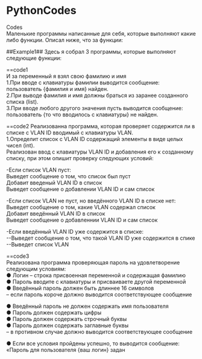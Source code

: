 # PythonCodes
Codes                       
Маленькиe программы написанные для себя, которые выполняют какие либо функции. Описал ниже, что за функции:

##Example1##
Здесь я собрал 3 программы, которые выполняют следующие функции:
                                          
                                          
==code1                                                                                    
И за переменный я взял свою фамилию и имя                                                                                       
1.При вводе с клавиатуры фамилии выводится сообщение: пользователь {фамилия и имя} найден.                                          
2.При выводе фамилия и имя должны браться из заранее созданного списка (list).                                                               
3.При вводе любого другого значения пусть выводится сообщение: пользователь {то что вводилось с клавиатуры} не найден.                     
                                          
==code2
Реализованна программа, которая проверяет содержится ли в списке с VLAN ID вводимый с клавиатуры VLAN.                                          
1.Определит список с VLAN ID содержащий элементы в виде целых чисел (int).                                          
Реализован ввод с клавиатуры VLAN ID и добавления его к созданному списку, при этом опишит проверку следующих условий:                     
                                          
-Если список VLAN пуст:                                          
Выведет сообщение о том, что список был пуст                                          
Добавит введеный VLAN ID в список                                          
Выведет сообщение о добавлении VLAN ID и сам список                                          
                                          
-Если список VLAN не пуст, но введённого VLAN ID в списке нет:                                                                                    
Выведет сообщение о том, какие VLAN содержал список                                                                                    
Добавит введённый VLAN ID в список                                                                                    
Выведет сообщение о добавленнии VLAN ID и сам список                                                                                    
                                          
-Если введённый VLAN ID уже содержится в списке:                                          
--Выведет сообщение о том, что такой VLAN ID уже содержится в спике                                          
--Выведет список VLAN                                          
                                          
==code3                                          
Реализована программа проверяющая пароль на удовлетворение следующим условиям:                                          
● Логин – строка присвоенная переменной и содержащая фамилию                                          
● Пароль вводите с клавиатуры и присваиваете другой переменной                                          
● Введённый пароль должен быть длиннее 16 символов                                          
     – если пароль короче должно выводится соответствующее сообщение                                          
                                               
● Введённый пароль не должен содержать имя пользователя                                          
● Пароль должен содержать цифры                                          
● Пароль должен содержать строчный буквы                                          
● Пароль должен содержать заглавные буквы                                          
     – в противном случае должно выводится соответствующее сообщение                                          
                                          
● Если все условия пройдены успешно, то выводится сообщение:                                          
«Пароль для пользователя {ваш логин} задан                                          
